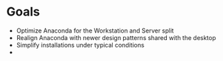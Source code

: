 # Goals

* Optimize Anaconda for the Workstation and Server split
* Realign Anaconda with newer design patterns shared with the desktop
* Simplify installations under typical conditions
* 
